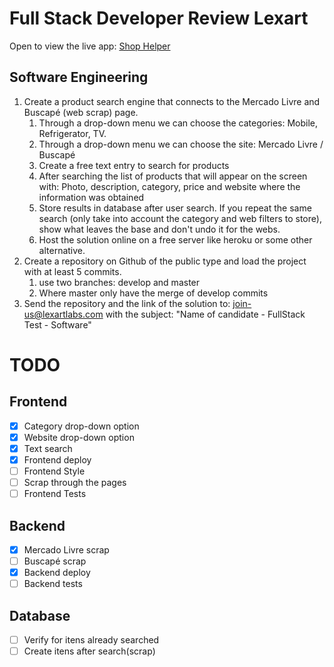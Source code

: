 # Full Stack Developer Review Lexart

Open to view the live app: [Shop Helper](https://gabrielrodriguesleite.github.io/shop-helper)

## Software Engineering

1. Create a product search engine that connects to the Mercado Livre and Buscapé (web scrap) page.
   1. Through a drop-down menu we can choose the categories: Mobile, Refrigerator, TV.
   2. Through a drop-down menu we can choose the site: Mercado Livre / Buscapé
   3. Create a free text entry to search for products
   4. After searching the list of products that will appear on the screen with: Photo, description, category, price and website where the information was obtained
   5. Store results in database after user search. If you repeat the same search (only take into account the category and web filters to store), show what leaves the base and don't undo it for the webs.
   6. Host the solution online on a free server like heroku or some other alternative.
2. Create a repository on Github of the public type and load the project with at least 5 commits.
   1. use two branches: develop and master
   2. Where master only have the merge of develop commits
3. Send the repository and the link of the solution to: join-us@lexartlabs.com with the subject: "Name of candidate - FullStack Test - Software"

# TODO

## Frontend

- [x] Category drop-down option
- [x] Website drop-down option
- [x] Text search
- [x] Frontend deploy
- [ ] Frontend Style
- [ ] Scrap through the pages
- [ ] Frontend Tests

## Backend

- [x] Mercado Livre scrap
- [ ] Buscapé scrap
- [x] Backend deploy
- [ ] Backend tests

## Database

- [ ] Verify for itens already searched
- [ ] Create itens after search(scrap)
